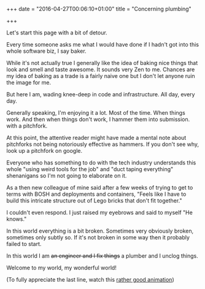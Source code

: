 +++
date = "2016-04-27T00:06:10+01:00"
title = "Concerning plumbing"

+++

Let's start this page with a bit of detour.

Every time someone asks me what I would have done if I hadn't got into this whole software biz, I say baker.

While it's not actually true I generally like the idea of baking nice things that look and smell and taste awesome. It sounds very Zen to me. Chances are my idea of baking as a trade is a fairly naive one but I don't let anyone ruin the image for me.

But here I am, wading knee-deep in code and infrastructure. All day, every day.

Generally speaking, I'm enjoying it a lot. Most of the time. When things work. And then when things don't work, I hammer them into submission. with a pitchfork.

At this point, the attentive reader might have made a mental note about pitchforks not being notoriously effective as hammers. If you don't see why, look up a pitchfork on google.

Everyone who has something to do with the tech industry understands this whole "using weird tools for the job" and "duct taping everything" shenanigans so I'm not going to elaborate on it.

As a then new colleague of mine said after a few weeks of trying to get to terms with BOSH and deployments and containers, "Feels like I have to build this intricate structure out of Lego bricks that don't fit together."

I couldn't even respond. I just raised my eyebrows and said to myself "He knows."

In this world everything is a bit broken. Sometimes very obviously broken, sometimes only subtly so. If it's not broken in some way then it probably failed to start.

In this world I am <del>an engineer and I fix things</del> a plumber and I unclog things.

Welcome to my world, my wonderful world!

(To fully appreciate the last line, watch this [rather good animation](https://youtu.be/9vq63q45qfk))

